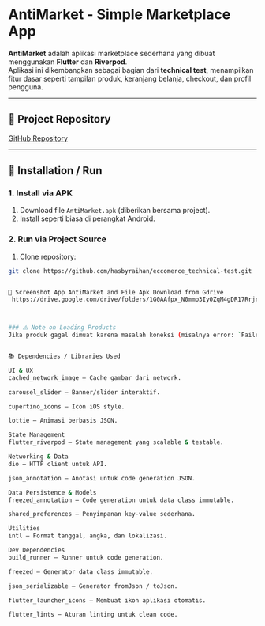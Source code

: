 # AntiMarket - Simple Marketplace App

**AntiMarket** adalah aplikasi marketplace sederhana yang dibuat menggunakan **Flutter** dan **Riverpod**.  
Aplikasi ini dikembangkan sebagai bagian dari **technical test**, menampilkan fitur dasar seperti tampilan produk, keranjang belanja, checkout, dan profil pengguna.

---

## 📂 Project Repository

[GitHub Repository](https://github.com/hasbyraihan/eccomerce_technical-test)

---

## 📱 Installation / Run

### 1. Install via APK

1. Download file `AntiMarket.apk` (diberikan bersama project).
2. Install seperti biasa di perangkat Android.

### 2. Run via Project Source

1. Clone repository:

```bash
git clone https://github.com/hasbyraihan/eccomerce_technical-test.git


📂 Screenshot App AntiMarket and File Apk Download from Gdrive
 https://drive.google.com/drive/folders/1G0AAfpx_N0mmo3Iy0ZqM4gDR17RrjnC8?usp=sharing



### ⚠️ Note on Loading Products
Jika produk gagal dimuat karena masalah koneksi (misalnya error: `Failed host lookup`), silakan tarik layar **ke bawah** untuk melakukan **pull-to-refresh** dan memuat ulang data dari API.


📚 Dependencies / Libraries Used

UI & UX
cached_network_image – Cache gambar dari network.

carousel_slider – Banner/slider interaktif.

cupertino_icons – Icon iOS style.

lottie – Animasi berbasis JSON.

State Management
flutter_riverpod – State management yang scalable & testable.

Networking & Data
dio – HTTP client untuk API.

json_annotation – Anotasi untuk code generation JSON.

Data Persistence & Models
freezed_annotation – Code generation untuk data class immutable.

shared_preferences – Penyimpanan key-value sederhana.

Utilities
intl – Format tanggal, angka, dan lokalizasi.

Dev Dependencies
build_runner – Runner untuk code generation.

freezed – Generator data class immutable.

json_serializable – Generator fromJson / toJson.

flutter_launcher_icons – Membuat ikon aplikasi otomatis.

flutter_lints – Aturan linting untuk clean code.
```
